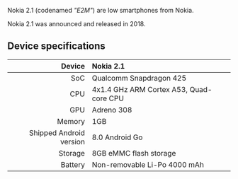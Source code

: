 Nokia 2.1 (codenamed _"E2M"_) are low smartphones from Nokia.

Nokia 2.1 was announced and released in 2018.

## Device specifications

| Device       |   Nokia 2.1                                  |
| -----------: | :---------------------------------------------- |
| SoC          | Qualcomm Snapdragon 425                  |
| CPU          |  4x1.4 GHz ARM Cortex A53, Quad-core CPU|
| GPU          | Adreno 308                                      |
| Memory       | 1GB                                             |
| Shipped Android version | 8.0 Android Go                               |
| Storage      | 8GB eMMC flash storage                     |
| Battery      | Non-removable Li-Po 4000 mAh                    |
